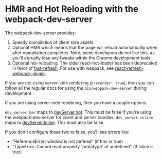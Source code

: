 # HMR and Hot Reloading with the webpack-dev-server

The webpack-dev-server provides:

1. Speedy compilation of client side assets
2. Optional HMR which means that the page will reload automatically when after compilation completes. Note,
   some developers do not like this, as you'll abruptly lose any tweaks within the Chrome development
   tools.
3. Optional hot-reloading. The older react-hot-loader has been deprecated in favor of [fast-refresh](https://reactnative.dev/docs/fast-refresh).
   For use with webpack, see [react-refresh-webpack-plugin](https://github.com/pmmmwh/react-refresh-webpack-plugin).

If you are not using server-side rendering (`prerender: true`), then you can follow all the regular docs
for using the `bin/webpack-dev-server` during development.

If you are using server-side rendering, then you have a couple options.

`dev_server.hmr` maps to [devServer.hot](https://webpack.js.org/configuration/dev-server/#devserverhot). This must be false if you're using the webpack-dev-server for client and server bundles.
`dev_server.inline` maps to [devServer.inline](https://webpack.js.org/configuration/dev-server/#devserverinline). This must also be false.

If you don't configure these two to false, you'll see errors like:

* "ReferenceError: window is not defined" (if hmr is true)
* "TypeError: Cannot read property 'prototype' of undefined" (if inline is true)





